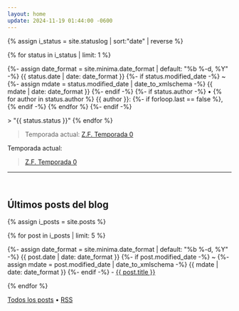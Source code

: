 ```yaml
---
layout: home
update: 2024-11-19 01:44:00 -0600
---
```

<link rel="shortcut icon" type="image/x-icon" href="/favicon.ico">
{% assign i_status = site.statuslog | sort:"date" | reverse %}

{% for status in i_status | limit: 1 %}
  <p class="post-meta">{%- assign date_format = site.minima.date_format | default: "%b %-d, %Y" -%}
    <time class="dt-published" datetime="{{ status.date | date_to_xmlschema }}" itemprop="datePublished">
      {{ status.date | date: date_format }}
    </time>
    {%- if status.modified_date -%}
      ~ 
      {%- assign mdate = status.modified_date | date_to_xmlschema -%}
      <time class="dt-modified" datetime="{{ mdate }}" itemprop="dateModified">
        {{ mdate | date: date_format }}
      </time>
    {%- endif -%}
    {%- if status.author -%}
        • {% for author in status.author %}
          <span itemprop="author" itemscope itemtype="http://schema.org/Person">
            <span class="p-author h-card" itemprop="name">{{ author }}:</span></span>
            {%- if forloop.last == false %}, {% endif -%}
        {% endfor %}
      {%- endif -%}</p>
> "{{ status.status }}"
{% endfor %}

> Temporada actual: [Z.F. Temporada 0](https://zettafounder.github.io/temporadas/zf0wa24.html)

<p class="post-meta">
Temporada actual:
</p>

> [Z.F. Temporada 0](https://zettafounder.github.io/temporadas/zf0wa24.html)

-----

<br>

## Últimos posts del blog

{% assign i_posts = site.posts %}

{% for post in i_posts | limit: 5 %}
  <p>{%- assign date_format = site.minima.date_format | default: "%b %-d, %Y" -%}
    <time class="dt-published" datetime="{{ post.date | date_to_xmlschema }}" itemprop="datePublished">
      {{ post.date | date: date_format }}
    </time>
    {%- if post.modified_date -%}
      ~ 
      {%- assign mdate = post.modified_date | date_to_xmlschema -%}
      <time class="dt-modified" datetime="{{ mdate }}" itemprop="dateModified">
        {{ mdate | date: date_format }}
      </time>
    {%- endif -%} - <a href=".{{ post.url }}">{{ post.title }}</a></p> 
{% endfor %}

[Todos los posts](/blog.html) • <a target="_blank" href="https://zettafounder.github.io/feed.xml">RSS</a>